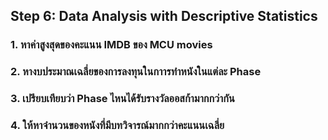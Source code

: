 ## Step 6: Data Analysis with Descriptive Statistics

### 1. หาค่าสูงสุดของคะแนน IMDB ของ MCU movies

### 2. หางบประมาณเฉลี่ยของการลงทุนในกาารทำหนังในแต่ละ Phase

### 3. เปรียบเทียบว่า Phase ไหนได้รับรางวัลออสก้ามากกว่ากัน

### 4. ให้หาจำนวนของหนังที่มีบทวิจารณ์มากกว่าคะแนนเฉลี่ย
